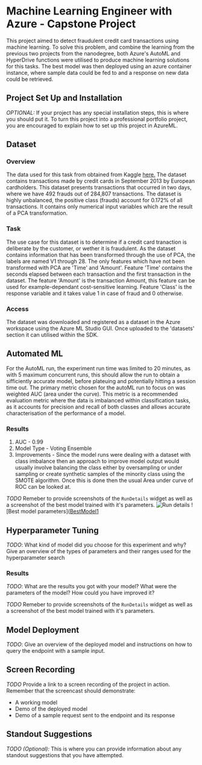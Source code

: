 # Machine Learning Engineer with Azure - Capstone Project

This project aimed to detect fraudulent credit card transactions using machine learning. To solve this problem, and combine the learning from the previous two projects from the nanodegree, both Azure's AutoML and HyperDrive functions were utilised to produce machine learning solutions for this tasks. The best model was then deployed using an azure container instance, where sample data could be fed to and a response on new data could be retrieved. 

## Project Set Up and Installation
*OPTIONAL:* If your project has any special installation steps, this is where you should put it. To turn this project into a professional portfolio project, you are encouraged to explain how to set up this project in AzureML.

## Dataset

### Overview
The data used for this task from obtained from Kaggle [here.](https://www.kaggle.com/datasets/mlg-ulb/creditcardfraud?resource=download) The dataset contains transactions made by credit cards in September 2013 by European cardholders. This dataset presents transactions that occurred in two days, where we have 492 frauds out of 284,807 transactions. The dataset is highly unbalanced, the positive class (frauds) account for 0.172% of all transactions. It contains only numerical input variables which are the result of a PCA transformation.

### Task
The use case for this dataset is to determine if a credit card tranaction is deliberate by the customer, or wether it is fraudulent. As the dataset contains information that has been transformed through the use of PCA, the labels are named V1 through 28. The only features which have not been transformed with PCA are 'Time' and 'Amount'. Feature 'Time' contains the seconds elapsed between each transaction and the first transaction in the dataset. The feature 'Amount' is the transaction Amount, this feature can be used for example-dependant cost-sensitive learning. Feature 'Class' is the response variable and it takes value 1 in case of fraud and 0 otherwise.

### Access
The  dataset was downloaded and registered as a dataset in the Azure workspace using the Azure ML Studio GUI. Once uploaded to the 'datasets' section it can utilised within the SDK.

## Automated ML
For the AutoML run, the experiment run time was limited to 20 minutes, as with 5 maximum concurrent runs, this should allow the run to obtain a sifficiently accurate model, before plateuing and potentially hitting a session time out. The primary metric chosen for the autoML run to focus on was weighted AUC (area under the curve). This metric is a recommended evaluation metric where the data is imbalanced within classification tasks, as it accounts for precision and recall of both classes and allows accurate characterisation of the performance of a model.

### Results
1. AUC - 0.99
2. Model Type - Voting Ensemble
3. Improvements - Since the model runs were dealing with a dataset with class imbalance then an approach to improve model output would usually involve balancing the class either by oversampling or under sampling or create synthetic samples of the minority class using the SMOTE algorithm. Once this is done then the usual Area under curve of ROC can be looked at.

*TODO* Remeber to provide screenshots of the `RunDetails` widget as well as a screenshot of the best model trained with it's parameters.
![Run details](https://user-images.githubusercontent.com/56005109/176929906-1e2442ab-b752-4d9a-b59a-1aaadbd9a2cd.PNG)
![Best model parameters]([BestModel1](https://user-images.githubusercontent.com/56005109/176930227-c482910e-9497-4d5e-b887-3a10c9c331bf.PNG)

## Hyperparameter Tuning
*TODO*: What kind of model did you choose for this experiment and why? Give an overview of the types of parameters and their ranges used for the hyperparameter search


### Results
*TODO*: What are the results you got with your model? What were the parameters of the model? How could you have improved it?

*TODO* Remeber to provide screenshots of the `RunDetails` widget as well as a screenshot of the best model trained with it's parameters.

## Model Deployment
*TODO*: Give an overview of the deployed model and instructions on how to query the endpoint with a sample input.

## Screen Recording
*TODO* Provide a link to a screen recording of the project in action. Remember that the screencast should demonstrate:
- A working model
- Demo of the deployed  model
- Demo of a sample request sent to the endpoint and its response

## Standout Suggestions
*TODO (Optional):* This is where you can provide information about any standout suggestions that you have attempted.

